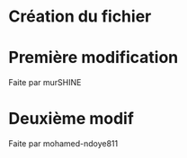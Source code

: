 # Création du fichier

# Première modification
Faite par murSHINE

# Deuxième modif
Faite par mohamed-ndoye811
